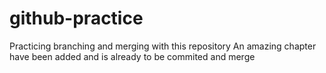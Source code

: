 # github-practice
Practicing branching and merging with this repository
An amazing chapter have been added and is already to be commited and merge
